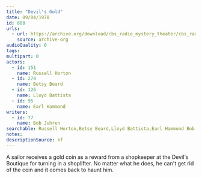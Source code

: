 ```yaml
---
title: "Devil's Gold"
date: 09/04/1978
id: 888
urls: 
  - url: https://archive.org/download/cbs_radio_mystery_theater/cbs_radio_mystery_theater-0851-0900.zip/cbs_radio_mystery_theater-0851-0900%2Fcbsrmt_0888_devils_gold.mp3
    source: archive-org
audioQuality: 0
tags: 
multipart: 0
actors:  
  - id: 151
    name: Russell Horton  
  - id: 274
    name: Betsy Beard  
  - id: 126
    name: Lloyd Battista  
  - id: 95
    name: Earl Hammond
writers:  
  - id: 77
    name: Bob Juhren
searchable: Russell Horton,Betsy Beard,Lloyd Battista,Earl Hammond Bob Juhren
notes: 
descriptionSource: kf
---
```

A sailor receives a gold coin as a reward from a shopkeeper at the Devil's Boutique for turning in a shoplifter. No matter what he does, he can't get rid of the coin and it comes back to haunt him.